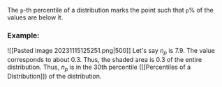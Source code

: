 The `p`-th percentile of a distribution marks the point such that `p`% of the values are below it. 

### Example:
![[Pasted image 20231115125251.png|500]]
Let's say $n_p$ is $7.9$. The value corresponds to about 0.3. Thus, the shaded area is 0.3 of the entire distribution. Thus, $n_p$ is in the 30th percentile ([[Percentiles of a Distribution]]) of the distribution. 
